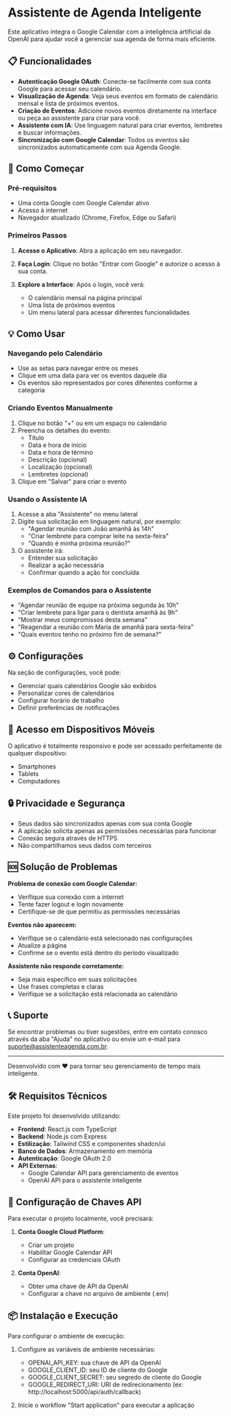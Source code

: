 # Assistente de Agenda Inteligente

Este aplicativo integra o Google Calendar com a inteligência artificial da OpenAI para ajudar você a gerenciar sua agenda de forma mais eficiente.

## 📋 Funcionalidades

- **Autenticação Google OAuth**: Conecte-se facilmente com sua conta Google para acessar seu calendário.
- **Visualização de Agenda**: Veja seus eventos em formato de calendário mensal e lista de próximos eventos.
- **Criação de Eventos**: Adicione novos eventos diretamente na interface ou peça ao assistente para criar para você.
- **Assistente com IA**: Use linguagem natural para criar eventos, lembretes e buscar informações.
- **Sincronização com Google Calendar**: Todos os eventos são sincronizados automaticamente com sua Agenda Google.

## 🚀 Como Começar

### Pré-requisitos

- Uma conta Google com Google Calendar ativo
- Acesso à internet
- Navegador atualizado (Chrome, Firefox, Edge ou Safari)

### Primeiros Passos

1. **Acesse o Aplicativo**: Abra a aplicação em seu navegador.

2. **Faça Login**: Clique no botão "Entrar com Google" e autorize o acesso à sua conta.

3. **Explore a Interface**: Após o login, você verá:
   - O calendário mensal na página principal
   - Uma lista de próximos eventos
   - Um menu lateral para acessar diferentes funcionalidades

## 💡 Como Usar

### Navegando pelo Calendário

- Use as setas para navegar entre os meses
- Clique em uma data para ver os eventos daquele dia
- Os eventos são representados por cores diferentes conforme a categoria

### Criando Eventos Manualmente

1. Clique no botão "+" ou em um espaço no calendário
2. Preencha os detalhes do evento:
   - Título
   - Data e hora de início
   - Data e hora de término
   - Descrição (opcional)
   - Localização (opcional)
   - Lembretes (opcional)
3. Clique em "Salvar" para criar o evento

### Usando o Assistente IA

1. Acesse a aba "Assistente" no menu lateral
2. Digite sua solicitação em linguagem natural, por exemplo:
   - "Agendar reunião com João amanhã às 14h"
   - "Criar lembrete para comprar leite na sexta-feira"
   - "Quando é minha próxima reunião?"
3. O assistente irá:
   - Entender sua solicitação
   - Realizar a ação necessária
   - Confirmar quando a ação for concluída

### Exemplos de Comandos para o Assistente

- "Agendar reunião de equipe na próxima segunda às 10h"
- "Criar lembrete para ligar para o dentista amanhã às 9h"
- "Mostrar meus compromissos desta semana"
- "Reagendar a reunião com Maria de amanhã para sexta-feira"
- "Quais eventos tenho no próximo fim de semana?"

## ⚙️ Configurações

Na seção de configurações, você pode:

- Gerenciar quais calendários Google são exibidos
- Personalizar cores de calendários
- Configurar horário de trabalho
- Definir preferências de notificações

## 📱 Acesso em Dispositivos Móveis

O aplicativo é totalmente responsivo e pode ser acessado perfeitamente de qualquer dispositivo:

- Smartphones
- Tablets
- Computadores

## 🔒 Privacidade e Segurança

- Seus dados são sincronizados apenas com sua conta Google
- A aplicação solicita apenas as permissões necessárias para funcionar
- Conexão segura através de HTTPS
- Não compartilhamos seus dados com terceiros

## 🆘 Solução de Problemas

**Problema de conexão com Google Calendar:**
- Verifique sua conexão com a internet
- Tente fazer logout e login novamente
- Certifique-se de que permitiu as permissões necessárias

**Eventos não aparecem:**
- Verifique se o calendário está selecionado nas configurações
- Atualize a página
- Confirme se o evento está dentro do período visualizado

**Assistente não responde corretamente:**
- Seja mais específico em suas solicitações
- Use frases completas e claras
- Verifique se a solicitação está relacionada ao calendário

## 📞 Suporte

Se encontrar problemas ou tiver sugestões, entre em contato conosco através da aba "Ajuda" no aplicativo ou envie um e-mail para suporte@assistenteagenda.com.br.

---

Desenvolvido com ❤️ para tornar seu gerenciamento de tempo mais inteligente.

## 🛠️ Requisitos Técnicos

Este projeto foi desenvolvido utilizando:

- **Frontend**: React.js com TypeScript
- **Backend**: Node.js com Express
- **Estilização**: Tailwind CSS e componentes shadcn/ui
- **Banco de Dados**: Armazenamento em memória
- **Autenticação**: Google OAuth 2.0
- **API Externas**: 
  - Google Calendar API para gerenciamento de eventos
  - OpenAI API para o assistente inteligente

## 🔑 Configuração de Chaves API

Para executar o projeto localmente, você precisará:

1. **Conta Google Cloud Platform**:
   - Criar um projeto
   - Habilitar Google Calendar API
   - Configurar as credenciais OAuth

2. **Conta OpenAI**:
   - Obter uma chave de API da OpenAI
   - Configurar a chave no arquivo de ambiente (.env)

## 📦 Instalação e Execução

Para configurar o ambiente de execução:

1. Configure as variáveis de ambiente necessárias:
   - OPENAI_API_KEY: sua chave de API da OpenAI
   - GOOGLE_CLIENT_ID: seu ID de cliente do Google
   - GOOGLE_CLIENT_SECRET: seu segredo de cliente do Google
   - GOOGLE_REDIRECT_URI: URI de redirecionamento (ex: http://localhost:5000/api/auth/callback)

2. Inicie o workflow "Start application" para executar a aplicação

